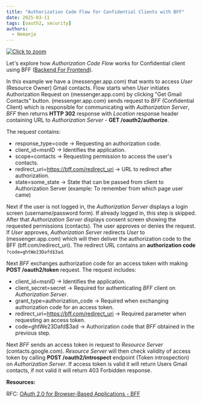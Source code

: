 ```yaml
---
title: "Authorization Code Flow for Confidential Clients with BFF"
date: 2025-03-11
tags: [oauth2, security]
authors:
  - Nemanja
---
```


[![Click to zoom](/images/authoirzation-code-flow-confidential-client.png)](/images/authoirzation-code-flow-confidential-client.png)

Let's explore how *Authorization Code Flow* works for Confidential client using
BFF ([Backend For Frontend](https://auth0.com/blog/the-backend-for-frontend-pattern-bff/)).

In this example we have a (messenger.app.com) that wants to access *User* (Resource Owner) Gmail contacts.
Flow starts when *User* initiates Authorization Request on (messenger.app.com) by clicking "Get Gmail Contacts" button.
(messenger.app.com) sends request to *BFF* (Confidential Client) which is responsible for communicating with *Authorization Server*,
*BFF* then returns **HTTP 302** response with *Location* response header containing URL to *Authorization Server* - **GET /oauth2/authorize**.

The request contains:
- response_type=code → Requesting an authorization code.
- client_id=msnID → Identifies the application.
- scope=contacts → Requesting permission to access the user's contacts.
- redirect_uri=https://bff.com/redirect_uri → URL to redirect after authorization.
- state=some_state → State that can be passed from client to Authorization Server (example: To remember from which page user came)

Next if the user is not logged in, the *Authorization Server* displays a login screen (username/password form).
If already logged in, this step is skipped. After that *Authorization Server* displays consent screen showing the requested
permissions (contacts). The user approves or denies the request.
If *User* approves, *Authorization Server* redirects *User* to (messenger.app.com) which will then
deliver the authorization code to the BFF (bff.com/redirect_uri). The redirect URL contains an **authorization code** ```?code=ghtWe23Dafd$3ad```.

Next *BFF* exchanges authorization code for an access token with making **POST /oauth2/token** request.
The request includes:
- client_id=msnID → Identifies the application.
- client_secret=secret → Required for authenticating *BFF* client on *Authorization Server*.
- grant_type=authorization_code → Required when exchanging authorization code for an access token.
- redirect_uri=https://bff.com/redirect_uri → Required parameter when requesting an access token.
- code=ghtWe23Dafd$3ad → Authorization code that *BFF* obtained in the previous step. 

Next *BFF* sends an access token in request to *Resource Server* (contacts.google.com). *Resource Server* will then
check validity of access token by calling **POST /oauth2/introspect** endpoint (Token introspection) on *Authorization Server*.
If access token is valid it will return Users Gmail contacts, if not valid it will return 403 Forbidden response.


**Resources:**

RFC: [OAuth 2.0 for Browser-Based Applications - BFF](https://datatracker.ietf.org/doc/html/draft-ietf-oauth-browser-based-apps#name-backend-for-frontend-bff)

